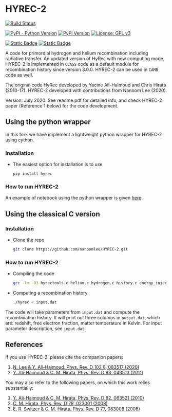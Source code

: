 # HYREC-2

[![Build Status](https://github.com/gaetanfacchinetti/HYREC-2/actions/workflows/python-package.yml/badge.svg?branch=master)](https://github.com/gaetanfacchinetti/HYREC-2/actions/workflows/python-package.yml?query=branch%3Amaster)

[![PyPI - Python Version](https://img.shields.io/pypi/pyversions/pyhyrec)](https://pypi.org/project/pyhyrec/)
[![PyPi Version](https://img.shields.io/pypi/v/pyhyrec.svg)](https://pypi.python.org/pypi/pyhyrec/)
[![License: GPL v3](https://img.shields.io/badge/license-GPLv3-green.svg)](https://www.gnu.org/licenses/gpl-3.0)

[![Static Badge](https://img.shields.io/badge/physics-cosmology-darkblue)](https://en.wikipedia.org/wiki/Cosmology)
[![Static Badge](https://img.shields.io/badge/physics-recombination-yellow)](https://en.wikipedia.org/wiki/Recombination_(cosmology))



A code for primordial hydrogen and helium recombination including radiative transfer. An updated version of HyRec with new computing mode.
HYREC-2 is implemented in `CLASS` code as a default module for recombination history since version 3.0.0.
HYREC-2 can be used in `CAMB` code as well.

The original code HyRec developed by Yacine Ali-Haimoud and Chris Hirata (2010-17).
HYREC-2 developed with contributions from Nanoom Lee (2020).

Version: July 2020.
See readme.pdf for detailed info, and check HYREC-2 paper (Reference 1 below) for the code development.

## Using the python wrapper

In this fork we have implement a lightweight python wrapper for HYREC-2 using cython.

### Installation

* The easiest option for installation is to use
  ```
  pip install hyrec
  ```

### How to run HYREC-2

An example of notebook using the python wrapper is given [here](https://github.com/gaetanfacchinetti/HYREC-2/blob/master/example.ipynb).




## Using the classical C version

### Installation

* Clone the repo
   ```sh
   git clone https://github.com/nanoomlee/HYREC-2.git
   ```
### How to run HYREC-2

* Compiling the code
  ```sh
  gcc -lm -O3 hyrectools.c helium.c hydrogen.c history.c energy_injection.c hyrec.c -o hyrec
  ```
* Computing a recombination history
  ```sh
  ./hyrec < input.dat
  ```
The code will take parameters from `input.dat` and compute the recombination history. It will print out three columns in `output.dat`, which are: redshift, free electron fraction, matter temperature in Kelvin. For input parameter description, see `input.dat`.

## References

If you use HYREC-2, please cite the companion papers:

1. [N. Lee & Y. Ali-Haimoud, Phys. Rev. D 102 8, 083517 (2020)](https://journals.aps.org/prd/pdf/10.1103/PhysRevD.102.083517)
2. [Y. Ali-Haimoud & C. M. Hirata, Phys. Rev. D 83, 043513 (2011)](https://journals.aps.org/prd/pdf/10.1103/PhysRevD.83.043513)

You may also refer to the following papers, on which this work relies substantially:

1. [Y. Ali-Haimoud & C. M. Hirata, Phys. Rev. D 82, 063521 (2010)](https://journals.aps.org/prd/pdf/10.1103/PhysRevD.82.063521)
2. [C. M. Hirata, Phys. Rev. D 78, 023001 (2008)](https://journals.aps.org/prd/pdf/10.1103/PhysRevD.78.023001)
3. [E. R. Switzer & C. M. Hirata, Phys. Rev. D 77, 083008 (2008)](https://journals.aps.org/prd/pdf/10.1103/PhysRevD.77.083008)


